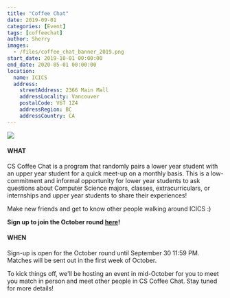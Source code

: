 ```yaml
---
title: "Coffee Chat"
date: 2019-09-01
categories: [Event]
tags: [coffeechat]
author: Sherry
images:
  - /files/coffee_chat_banner_2019.png
start_date: 2019-10-01 00:00:00
end_date: 2020-05-01 00:00:00
location:
  name: ICICS
  address:
    streetAddress: 2366 Main Mall
    addressLocality: Vancouver
    postalCode: V6T 1Z4
    addressRegion: BC
    addressCountry: CA
---
```


![](/files/coffee_chat_banner_2019.png)



#### WHAT 
CS Coffee Chat is a program that randomly pairs a lower year student with an upper year student for a quick meet-up on a monthly basis. This is a low-commitment and informal opportunity for lower year students to ask questions about Computer Science majors, classes, extracurriculars, or internships and upper year students to share their experiences! 

Make new friends and get to know other people walking around ICICS :) 

__Sign up to join the October round [here](https://ubc.ca1.qualtrics.com/jfe/form/SV_bDaYpMXZ3BOYlnf)!__

#### WHEN 
Sign-up is open for the October round until September 30 11:59 PM. Matches will be sent out in the first week of October.

To kick things off, we'll be hosting an event in mid-October for you to meet you match in person and meet other people in CS Coffee Chat. Stay tuned for more details!